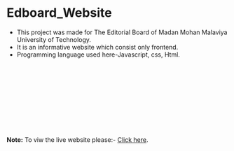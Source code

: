 # Edboard_Website
* This project was made for The Editorial Board of Madan Mohan Malaviya University of Technology.
* It is an informative website which consist only frontend.
* Programming language used here-Javascript, css, Html.

<object data="http://www.mmmut.ac.in/edboard/" width="700px" height="700px">
    <embed src="http://www.mmmut.ac.in/edboard/ ">
   <p><b>Note:</b> To viw the live website please:-  <a href="http://www.mmmut.ac.in/edboard/ ">Click here</a>.</p>
    </embed>
   </object>

